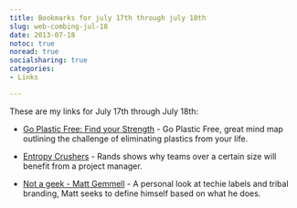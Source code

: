 ```yaml
---
title: Bookmarks for july 17th through july 18th
slug: web-combing-jul-18
date: 2013-07-18
notoc: true
noread: true
socialsharing: true
categories: 
- Links

---
```

These are my links for July 17th through July 18th:
  - [Go Plastic Free: Find your Strength][com] - Go Plastic Free, great mind map outlining the challenge of eliminating plastics from your life.

  - [Entropy Crushers][randsinrepose] - Rands shows why teams over a certain size will benefit from a project manager.

  - [Not a geek - Matt Gemmell][mattgemmell] - A personal look at techie labels and tribal branding, Matt seeks to define himself based on what he does.

[com]: http://learningfundamentals.com.au/blog/go-plastic-free-find-your-strength/
[mattgemmell]: http://mattgemmell.com/2013/07/12/not-a-geek/
[randsinrepose]: http://www.randsinrepose.com/archives/2013/07/15/entropy_crushers.html